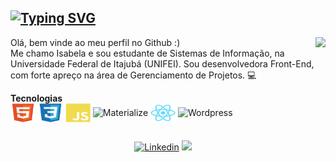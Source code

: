[![Typing SVG](https://readme-typing-svg.herokuapp.com?color=74CFED&size=25&center=true&vCenter=true&width=1000&lines=%3CHello+World%2F%3E)](https://git.io/typing-svg)
-

<div>
  <img height="180em"  align="right" src="https://media.giphy.com/media/e0AruSSbMgYUzKnaVA/giphy.gif">
  <div>
    <p>Olá, bem vinde ao meu perfil no Github :) <br>
      Me chamo Isabela e sou estudante de Sistemas de Informação, na Universidade Federal de Itajubá (UNIFEI). Sou desenvolvedora Front-End, com forte apreço na área de Gerenciamento de Projetos. 💻
</p>
  </div>
</div>

<div>
  <b>Tecnologias</b>
  <div style="display: inline_block">
    <img align="center" alt="HTML" height="30" width="40" src="https://raw.githubusercontent.com/devicons/devicon/master/icons/html5/html5-original.svg">
    <img align="center" alt="CSS" height="30" width="40" src="https://raw.githubusercontent.com/devicons/devicon/master/icons/css3/css3-original.svg">
    <img align="center" alt="Js" height="30" width="40" src="https://raw.githubusercontent.com/devicons/devicon/master/icons/javascript/javascript-plain.svg">
    <img align="center" alt="Materialize" height="30" width="40" src="https://user-images.githubusercontent.com/28874379/129633227-6d798169-db75-4b90-bdf0-2e89b9894fd3.png">
    <img align="center" alt="React" height="30" width="40" src="https://raw.githubusercontent.com/devicons/devicon/master/icons/react/react-original.svg">
    <img align="center" alt="Wordpress" height="30" src="https://user-images.githubusercontent.com/28874379/129623370-c65bff5a-916f-44b1-814f-c8e76bd958b1.png">
  </div>
</div>

##

<div align="center">
  <a href="https://www.linkedin.com/in/souza-isabela/" target="_blank"><img alt="Linkedin" height="40" src="https://user-images.githubusercontent.com/28874379/129626974-62dc3149-9e2e-4c8f-b114-f1e8868182fa.png"></a>
  <a href="mailto:souza.isa96@gmail.com" target="_blank"><img alta="Gmail" height="40" src="https://user-images.githubusercontent.com/28874379/129626983-a829c6a2-1b59-449c-bd8c-34b7f66534c0.png"></a>
  
</div>


